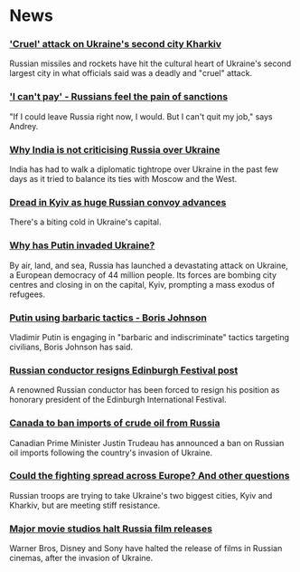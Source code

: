 # News
### ['Cruel' attack on Ukraine's second city Kharkiv](https://www.bbc.com/news/world-europe-60567162)
Russian missiles and rockets have hit the cultural heart of Ukraine's second largest city in what officials said was a deadly and "cruel" attack.
### ['I can't pay' - Russians feel the pain of sanctions](https://www.bbc.com/news/world-europe-60558731)
"If I could leave Russia right now, I would. But I can't quit my job," says Andrey.
### [Why India is not criticising Russia over Ukraine](https://www.bbc.com/news/world-asia-india-60552273)
India has had to walk a diplomatic tightrope over Ukraine in the past few days as it tried to balance its ties with Moscow and the West.
### [Dread in Kyiv as huge Russian convoy advances](https://www.bbc.com/news/world-europe-60571884)
There's a biting cold in Ukraine's capital.
### [Why has Putin invaded Ukraine?](https://www.bbc.com/news/world-europe-56720589)
By air, land, and sea, Russia has launched a devastating attack on Ukraine, a European democracy of 44 million people. Its forces are bombing city centres and closing in on the capital, Kyiv, prompting a mass exodus of refugees.
### [Putin using barbaric tactics - Boris Johnson](https://www.bbc.com/news/uk-60565392)
Vladimir Putin is engaging in "barbaric and indiscriminate" tactics targeting civilians, Boris Johnson has said. 
### [Russian conductor resigns Edinburgh Festival post](https://www.bbc.com/news/uk-scotland-edinburgh-east-fife-60565520)
A renowned Russian conductor has been forced to resign his position as honorary president of the Edinburgh International Festival. 
### [Canada to ban imports of crude oil from Russia](https://www.bbc.com/news/business-60564781)
Canadian Prime Minister Justin Trudeau has announced a ban on Russian oil imports following the country's invasion of Ukraine. 
### [Could the fighting spread across Europe? And other questions](https://www.bbc.com/news/world-60560769)
Russian troops are trying to take Ukraine's two biggest cities, Kyiv and Kharkiv, but are meeting stiff resistance. 
### [Major movie studios halt Russia film releases](https://www.bbc.com/news/business-60566286)
Warner Bros, Disney and Sony have halted the release of films in Russian cinemas, after the invasion of Ukraine.
